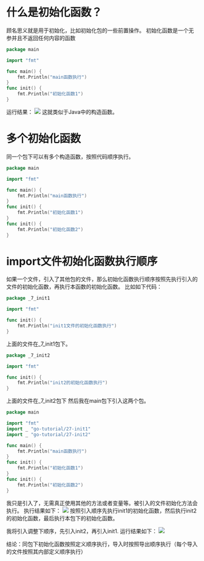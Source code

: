 # 什么是初始化函数？
顾名思义就是用于初始化，比如初始化包的一些前置操作。
初始化函数是一个无参并且不返回任何内容的函数
```go
package main

import "fmt"

func main() {
	fmt.Println("main函数执行")
}
func init() {
	fmt.Println("初始化函数1")
}

```
运行结果：
![](https://itlab1024-1256529903.cos.ap-beijing.myqcloud.com/202208152007186.png)
这就类似于Java中的构造函数。
# 多个初始化函数
同一个包下可以有多个构造函数，按照代码顺序执行。
```go
package main

import "fmt"

func main() {
	fmt.Println("main函数执行")
}
func init() {
	fmt.Println("初始化函数1")
}
func init() {
	fmt.Println("初始化函数2")
}
```
# import文件初始化函数执行顺序
如果一个文件，引入了其他包的文件，那么初始化函数执行顺序按照先执行引入的文件的初始化函数，再执行本函数的初始化函数。
比如如下代码：
```go
package _7_init1

import "fmt"

func init() {
	fmt.Println("init1文件的初始化函数执行")
}
```
上面的文件在_7_init1包下。
```go
package _7_init2

import "fmt"

func init() {
	fmt.Println("init2的初始化函数执行")
}
```
上面的文件在_7_init2包下
然后我在main包下引入这两个包。
```go
package main

import "fmt"
import _ "go-tutorial/27-init1"
import _ "go-tutorial/27-init2"

func main() {
	fmt.Println("main函数执行")
}
func init() {
	fmt.Println("初始化函数1")
}
func init() {
	fmt.Println("初始化函数2")
}
```
我只是引入了，无需真正使用其他的方法或者变量等。被引入的文件初始化方法会执行。
执行结果如下：
![](https://itlab1024-1256529903.cos.ap-beijing.myqcloud.com/202208161353557.png)
按照引入顺序先执行init1的初始化函数，然后执行init2的初始化函数，最后执行本包下的初始化函数。

我将引入调整下顺序，先引入init2，再引入init1.
运行结果如下：
![](https://itlab1024-1256529903.cos.ap-beijing.myqcloud.com/202208161355994.png)

结论：同包下初始化函数按照定义顺序执行，导入时按照导出顺序执行（每个导入的文件按照其内部定义顺序执行）